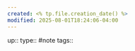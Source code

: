 ```yaml
---
created: <% tp.file.creation_date() %>
modified: 2025-08-01T18:24:06-04:00
---
```

up::
type:: #note
tags::